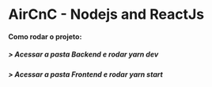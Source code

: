 # AirCnC - Nodejs and ReactJs

#### Como rodar o projeto:
##### > Acessar a pasta *Backend* e rodar *yarn dev*
##### > Acessar a pasta *Frontend* e rodar *yarn start*
